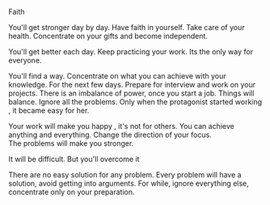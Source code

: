 Faith

You'll get stronger day by day. Have faith in yourself.
Take care of your health. 
Concentrate on your gifts and become independent.

You'll get better each day. Keep practicing your work. Its the only way for everyone.

You'll find a way. Concentrate on what you can achieve with your knowledge.
For the next few days. Prepare for interview and work on your projects. 
There is an imbalance of power, once you start a job. Things will balance.
 Ignore all the problems. 
Only when the protagonist started working , it became easy for her.

Your work will make you happy , it's not for others.  You can achieve anything and everything.  Change the direction of your focus.  
The problems will make you stronger.

 It will be difficult.  But you'll overcome it

There are no easy solution for any problem.   Every problem will have a solution,  avoid getting into arguments.  For while,  ignore everything else,  concentrate only on your preparation.